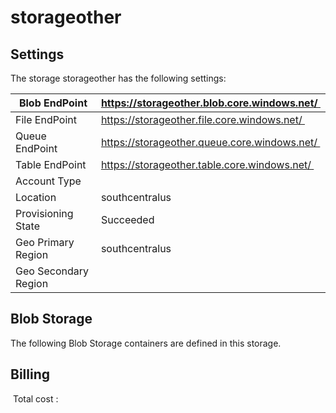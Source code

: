 # storageother

## Settings
The storage storageother has the following settings:

| Blob EndPoint | https://storageother.blob.core.windows.net/  |
| --- | --- |
| File EndPoint | https://storageother.file.core.windows.net/  |
| Queue EndPoint | https://storageother.queue.core.windows.net/  |
| Table EndPoint | https://storageother.table.core.windows.net/  |
| Account Type |   |
| Location | southcentralus  |
| Provisioning State | Succeeded  |
| Geo Primary Region | southcentralus  |
| Geo Secondary Region |   |

## Blob Storage
The following Blob Storage containers are defined in this storage. 

## Billing
 Total cost : 

